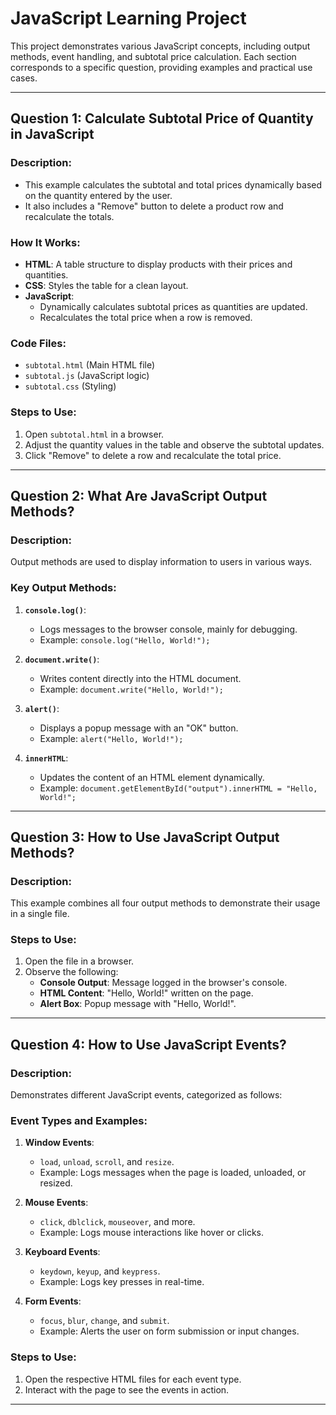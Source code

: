 # JavaScript Learning Project

This project demonstrates various JavaScript concepts, including output methods, event handling, and subtotal price calculation. Each section corresponds to a specific question, 
providing examples and practical use cases.

---

## **Question 1: Calculate Subtotal Price of Quantity in JavaScript**

### Description:
- This example calculates the subtotal and total prices dynamically based on the quantity entered by the user.
- It also includes a "Remove" button to delete a product row and recalculate the totals.

### How It Works:
- **HTML**: A table structure to display products with their prices and quantities.
- **CSS**: Styles the table for a clean layout.
- **JavaScript**: 
  - Dynamically calculates subtotal prices as quantities are updated.
  - Recalculates the total price when a row is removed.

### Code Files:
- `subtotal.html` (Main HTML file)
- `subtotal.js` (JavaScript logic)
- `subtotal.css` (Styling)

### Steps to Use:
1. Open `subtotal.html` in a browser.
2. Adjust the quantity values in the table and observe the subtotal updates.
3. Click "Remove" to delete a row and recalculate the total price.

---

## **Question 2: What Are JavaScript Output Methods?**

### Description:
Output methods are used to display information to users in various ways.

### Key Output Methods:
1. **`console.log()`**:
   - Logs messages to the browser console, mainly for debugging.
   - Example: `console.log("Hello, World!");`

2. **`document.write()`**:
   - Writes content directly into the HTML document.
   - Example: `document.write("Hello, World!");`

3. **`alert()`**:
   - Displays a popup message with an "OK" button.
   - Example: `alert("Hello, World!");`

4. **`innerHTML`**:
   - Updates the content of an HTML element dynamically.
   - Example: `document.getElementById("output").innerHTML = "Hello, World!";`



---

## **Question 3: How to Use JavaScript Output Methods?**

### Description:
This example combines all four output methods to demonstrate their usage in a single file.


### Steps to Use:
1. Open the file in a browser.
2. Observe the following:
   - **Console Output**: Message logged in the browser's console.
   - **HTML Content**: "Hello, World!" written on the page.
   - **Alert Box**: Popup message with "Hello, World!".

---

## **Question 4: How to Use JavaScript Events?**

### Description:
Demonstrates different JavaScript events, categorized as follows:

### Event Types and Examples:
1. **Window Events**:
   - `load`, `unload`, `scroll`, and `resize`.
   - Example: Logs messages when the page is loaded, unloaded, or resized.

2. **Mouse Events**:
   - `click`, `dblclick`, `mouseover`, and more.
   - Example: Logs mouse interactions like hover or clicks.

3. **Keyboard Events**:
   - `keydown`, `keyup`, and `keypress`.
   - Example: Logs key presses in real-time.

4. **Form Events**:
   - `focus`, `blur`, `change`, and `submit`.
   - Example: Alerts the user on form submission or input changes.

### Steps to Use:
1. Open the respective HTML files for each event type.
2. Interact with the page to see the events in action.

---
